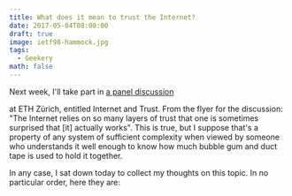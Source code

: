 ```yaml
---
title: What does it mean to trust the Internet?
date: 2017-05-04T08:00:00
draft: true
image: ietf98-hammock.jpg
tags:
  - Geekery
math: false
---
```


Next week, I'll take part in
[a panel discussion](https://www.gess.ethz.ch/news-und-veranstaltungen/sip-talk/sip-talk-1.html)

at ETH Zürich, entitled Internet and Trust. From the flyer for the discussion:
"The Internet relies on so many layers of trust that one is sometimes surprised
that [it] actually works". This is true, but I suppose that's a property of any
system of sufficient complexity when viewed by someone who understands it well
enough to know how much bubble gum and duct tape is used to hold it together.

In any case, I sat down today to collect my thoughts on this topic. In no
particular order, here they are:

<!-- more -->

